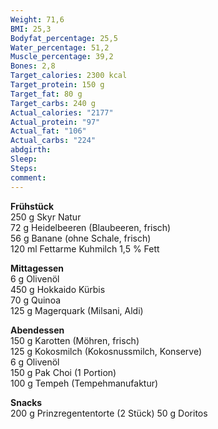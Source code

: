 ```yaml
---
Weight: 71,6
BMI: 25,3
Bodyfat_percentage: 25,5
Water_percentage: 51,2
Muscle_percentage: 39,2
Bones: 2,8
Target_calories: 2300 kcal
Target_protein: 150 g
Target_fat: 80 g
Target_carbs: 240 g
Actual_calories: "2177"
Actual_protein: "97"
Actual_fat: "106"
Actual_carbs: "224"
abdgirth:
Sleep:
Steps:
comment:
---
```


**Frühstück**  
250 g Skyr Natur  
72 g Heidelbeeren (Blaubeeren, frisch)  
56 g Banane (ohne Schale, frisch)  
120 ml Fettarme Kuhmilch 1,5 % Fett  

**Mittagessen**  
6 g Olivenöl  
450 g Hokkaido Kürbis  
70 g Quinoa  
125 g Magerquark (Milsani, Aldi)  

**Abendessen**  
150 g Karotten (Möhren, frisch)  
125 g Kokosmilch (Kokosnussmilch, Konserve)  
6 g Olivenöl  
150 g Pak Choi (1 Portion)  
100 g Tempeh (Tempehmanufaktur)  

**Snacks**  
200 g Prinzregententorte (2 Stück)
50 g Doritos
